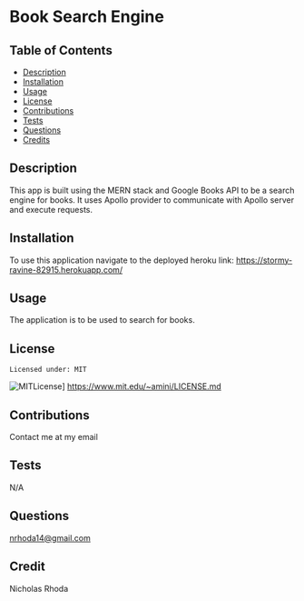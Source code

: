 # Book Search Engine
  
  ## Table of Contents
  * [Description](#description)
  * [Installation](#installation)
  * [Usage](#usage)
  * [License](#license)
  * [Contributions](#contributions)
  * [Tests](#tests)
  * [Questions](#questions)
  * [Credits](#name)
  
  ## Description
  This app is built using the MERN stack and Google Books API to be a search engine for books.  It uses Apollo provider to communicate with Apollo server and execute requests.

  ## Installation
  To use this application navigate to the deployed heroku link: https://stormy-ravine-82915.herokuapp.com/

  ## Usage
  The application is to be used to search for books.

  ## License 
    Licensed under: MIT
  ![MITLicense](https://img.shields.io/badge/License-MIT-blue.svg)]
  https://www.mit.edu/~amini/LICENSE.md
  
  ## Contributions
  Contact me at my email

  ## Tests
  N/A

  ## Questions
  nrhoda14@gmail.com

  ## Credit
  Nicholas Rhoda
  